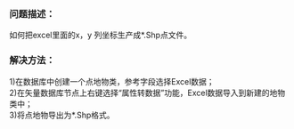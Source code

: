 ### 问题描述： ###

如何把excel里面的x，y 列坐标生产成*.Shp点文件。


### 解决方法： ###


1)在数据库中创建一个点地物类，参考字段选择Excel数据；  
2)在矢量数据库节点上右键选择“属性转数据”功能，Excel数据导入到新建的地物类中；  
3)将点地物导出为*.Shp格式。

  
